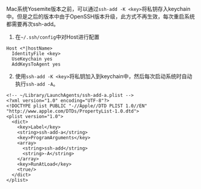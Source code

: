  Mac系统Yosemite版本之前，可以通过`ssh-add -K <key>`将私钥存入keychain中。但是之后的版本中由于OpenSSH版本升级，此方式不再生效，每次重启系统都需要再次ssh-add。

1. 在`~/.ssh/config`中对Host进行配置
 
  ```
  Host <*|hostName> 
    IdentityFile <key>
    UseKeychain yes
    AddKeysToAgent yes
  ```
  
2. 使用`ssh-add -K <key>`将私钥加入到keychain中，然后每次启动系统时自动执行`ssh-add -A`。

  ```
  <!-- ~/Library/LaunchAgents/ssh-add-a.plist -->
  <?xml version="1.0" encoding="UTF-8"?>
  <!DOCTYPE plist PUBLIC "-//Apple//DTD PLIST 1.0//EN" "http://www.apple.com/DTDs/PropertyList-1.0.dtd">
  <plist version="1.0">
    <dict>
      <key>Label</key>
      <string>ssh-add-a</string>
      <key>ProgramArguments</key>
      <array>
        <string>ssh-add</string>
        <string>-A</string>
      </array>
      <key>RunAtLoad</key>
      <true/>
    </dict>
  </plist>
  ```
